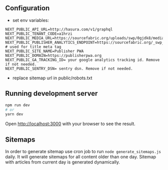 ## Configuration

- set env variables:

```
NEXT_PUBLIC_API_URL=http://hasura.com/v1/graphql
NEXT_PUBLIC_TENANT_CODE=a1hrzi
NEXT_PUBLIC_MEDIA_URL=https://sourcefabric.org/uploads/swp/0gjdk8/media/
NEXT_PUBLIC_PUBLISHER_ANALYTICS_ENDPOINT=https://sourcefabric.org/_swp_analytics
# used for title meta tag
NEXT_PUBLIC_SITE_NAME=Publisher PWA
NEXT_PUBLIC_DOMAIN=https://publisherpwa.org
NEXT_PUBLIC_GA_TRACKING_ID= your google analytics tracking id. Remove if not needed.
NEXT_PUBLIC_SENTRY_DSN= sentry dsn. Remove if not needed.
```

- replace sitemap url in public/robots.txt

## Running development server

```bash
npm run dev
# or
yarn dev
```

Open [http://localhost:3000](http://localhost:3000) with your browser to see the result.

## Sitemaps

In order to generate sitemap use cron job to run `node generate_sitemaps.js` daily. It will generate sitemaps for all content older than one day. Sitemap with articles from current day is generated dynamically.
